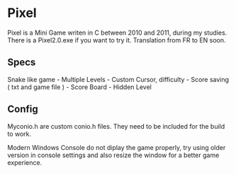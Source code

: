 # Pixel
Pixel is a Mini Game writen in C between 2010 and 2011, during my studies. 
There is a Pixel2.0.exe if you want to try it. 
Translation from FR to EN soon.

Specs
-----
Snake like game -
Multiple Levels - 
Custom Cursor, difficulty - 
Score saving ( txt and game file ) - 
Score Board - 
Hidden Level

Config
------
Myconio.h are custom conio.h files. They need to be included for the build to work. 

Modern Windows Console do not diplay the game properly, try using older version in console settings and also resize the window for a better game experience. 
